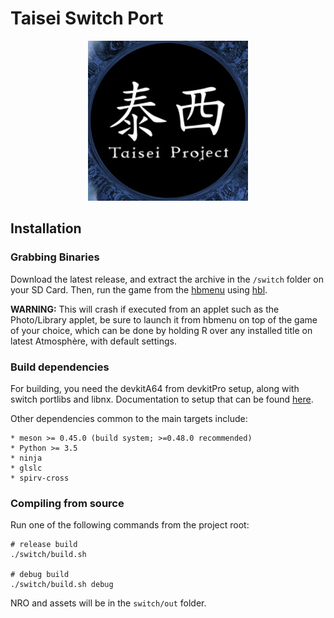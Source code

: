 Taisei Switch Port
==================

<p align="center"><img src="icon.jpg"></p>

## Installation

### Grabbing Binaries

Download the latest release,
and extract the archive in the `/switch` folder on your SD Card. 
Then, run the game from the [hbmenu](https://github.com/switchbrew/nx-hbmenu)
using [hbl](https://github.com/switchbrew/nx-hbloader).

**WARNING:** This will crash if executed from an applet such as the Photo/Library applet,
be sure to launch it from hbmenu on top of the game of your choice,
which can be done by holding R over any installed title on latest Atmosphère, with default settings.

### Build dependencies

For building, you need the devkitA64 from devkitPro setup, along with switch portlibs and libnx. 
Documentation to setup that can be found [here](https://switchbrew.org/wiki/Setting_up_Development_Environment).

Other dependencies common to the main targets include:

    * meson >= 0.45.0 (build system; >=0.48.0 recommended)
    * Python >= 3.5
    * ninja
    * glslc
    * spirv-cross

### Compiling from source

Run one of the following commands from the project root:

```
# release build
./switch/build.sh

# debug build
./switch/build.sh debug
```

NRO and assets will be in the `switch/out` folder.